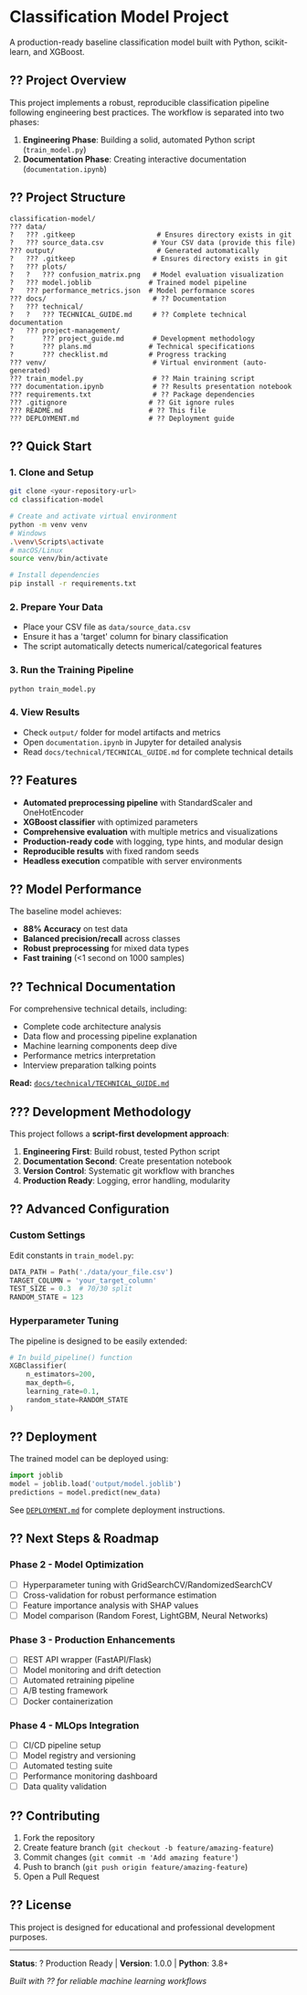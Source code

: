 # Classification Model Project

A production-ready baseline classification model built with Python, scikit-learn, and XGBoost.

## ?? Project Overview

This project implements a robust, reproducible classification pipeline following engineering best practices. The workflow is separated into two phases:

1. **Engineering Phase**: Building a solid, automated Python script (`train_model.py`)
2. **Documentation Phase**: Creating interactive documentation (`documentation.ipynb`)

## ?? Project Structure

```
classification-model/
??? data/
?   ??? .gitkeep                    # Ensures directory exists in git
?   ??? source_data.csv            # Your CSV data (provide this file)
??? output/                         # Generated automatically
?   ??? .gitkeep                   # Ensures directory exists in git
?   ??? plots/
?   ?   ??? confusion_matrix.png   # Model evaluation visualization
?   ??? model.joblib              # Trained model pipeline
?   ??? performance_metrics.json  # Model performance scores
??? docs/                          # ?? Documentation
?   ??? technical/
?   ?   ??? TECHNICAL_GUIDE.md     # ?? Complete technical documentation
?   ??? project-management/
?       ??? project_guide.md       # Development methodology
?       ??? plans.md              # Technical specifications
?       ??? checklist.md          # Progress tracking
??? venv/                          # Virtual environment (auto-generated)
??? train_model.py                 # ?? Main training script
??? documentation.ipynb            # ?? Results presentation notebook
??? requirements.txt               # ?? Package dependencies
??? .gitignore                    # ?? Git ignore rules
??? README.md                     # ?? This file
??? DEPLOYMENT.md                 # ?? Deployment guide
```

## ?? Quick Start

### 1. Clone and Setup
```bash
git clone <your-repository-url>
cd classification-model

# Create and activate virtual environment
python -m venv venv
# Windows
.\venv\Scripts\activate
# macOS/Linux
source venv/bin/activate

# Install dependencies
pip install -r requirements.txt
```

### 2. Prepare Your Data
- Place your CSV file as `data/source_data.csv`
- Ensure it has a 'target' column for binary classification
- The script automatically detects numerical/categorical features

### 3. Run the Training Pipeline
```bash
python train_model.py
```

### 4. View Results
- Check `output/` folder for model artifacts and metrics
- Open `documentation.ipynb` in Jupyter for detailed analysis
- Read `docs/technical/TECHNICAL_GUIDE.md` for complete technical details

## ?? Features

- **Automated preprocessing pipeline** with StandardScaler and OneHotEncoder
- **XGBoost classifier** with optimized parameters  
- **Comprehensive evaluation** with multiple metrics and visualizations
- **Production-ready code** with logging, type hints, and modular design
- **Reproducible results** with fixed random seeds
- **Headless execution** compatible with server environments

## ?? Model Performance

The baseline model achieves:
- **88% Accuracy** on test data
- **Balanced precision/recall** across classes
- **Robust preprocessing** for mixed data types
- **Fast training** (<1 second on 1000 samples)

## ?? Technical Documentation

For comprehensive technical details, including:
- Complete code architecture analysis
- Data flow and processing pipeline explanation
- Machine learning components deep dive
- Performance metrics interpretation
- Interview preparation talking points

**Read:** [`docs/technical/TECHNICAL_GUIDE.md`](docs/technical/TECHNICAL_GUIDE.md)

## ??? Development Methodology

This project follows a **script-first development approach**:

1. **Engineering First**: Build robust, tested Python script
2. **Documentation Second**: Create presentation notebook
3. **Version Control**: Systematic git workflow with branches
4. **Production Ready**: Logging, error handling, modularity

## ?? Advanced Configuration

### Custom Settings
Edit constants in `train_model.py`:
```python
DATA_PATH = Path('./data/your_file.csv')
TARGET_COLUMN = 'your_target_column'
TEST_SIZE = 0.3  # 70/30 split
RANDOM_STATE = 123
```

### Hyperparameter Tuning
The pipeline is designed to be easily extended:
```python
# In build_pipeline() function
XGBClassifier(
    n_estimators=200,
    max_depth=6,
    learning_rate=0.1,
    random_state=RANDOM_STATE
)
```

## ?? Deployment

The trained model can be deployed using:
```python
import joblib
model = joblib.load('output/model.joblib')
predictions = model.predict(new_data)
```

See [`DEPLOYMENT.md`](DEPLOYMENT.md) for complete deployment instructions.

## ?? Next Steps & Roadmap

### Phase 2 - Model Optimization
- [ ] Hyperparameter tuning with GridSearchCV/RandomizedSearchCV
- [ ] Cross-validation for robust performance estimation  
- [ ] Feature importance analysis with SHAP values
- [ ] Model comparison (Random Forest, LightGBM, Neural Networks)

### Phase 3 - Production Enhancements
- [ ] REST API wrapper (FastAPI/Flask)
- [ ] Model monitoring and drift detection
- [ ] Automated retraining pipeline
- [ ] A/B testing framework
- [ ] Docker containerization

### Phase 4 - MLOps Integration
- [ ] CI/CD pipeline setup
- [ ] Model registry and versioning
- [ ] Automated testing suite
- [ ] Performance monitoring dashboard
- [ ] Data quality validation

## ?? Contributing

1. Fork the repository
2. Create feature branch (`git checkout -b feature/amazing-feature`)
3. Commit changes (`git commit -m 'Add amazing feature'`)
4. Push to branch (`git push origin feature/amazing-feature`)
5. Open a Pull Request

## ?? License

This project is designed for educational and professional development purposes.

---

**Status**: ? Production Ready | **Version**: 1.0.0 | **Python**: 3.8+

*Built with ?? for reliable machine learning workflows*